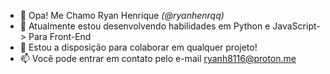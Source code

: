 - 👋 Opa! Me Chamo Ryan Henrique *(@ryanhenrqq)*
- 🌱 Atualmente estou desenvolvendo habilidades em Python e JavaScript-> Para Front-End
- 💞️ Estou a disposição para colaborar em qualquer projeto!
- 📫 Você pode entrar em contato pelo e-mail ryanh8116@proton.me

<!---
ryanhenrqq/ryanhenrqq is a ✨ special ✨ repository because its `README.md` (this file) appears on your GitHub profile.
You can click the Preview link to take a look at your changes.
--->
